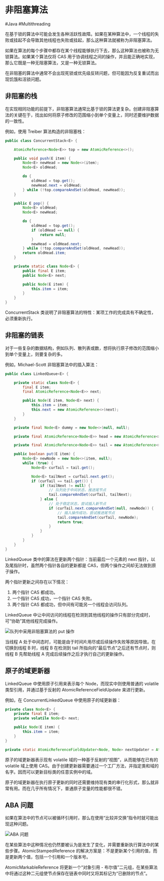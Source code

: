 # 非阻塞算法
#Java #Multithreading 

在基于锁的算法中可能会发生各种活跃性故障。如果在某种算法中，一个线程的失败或挂起不会导致其他线程也失败或挂起，那么这种算法就被称为非阻塞算法。

如果在算法的每个步骤中都存在某个线程能够执行下去，那么这种算法也被称为无锁算法。如果某个算法仅将 CAS 用于协调线程之间的操作，并且能正确地实现，那么它既是一种无阻塞算法，又是一种无锁算法。

在非阻塞的算法中通常不会出现死锁或优先级反转问题，但可能因为反复重试而出现饥饿和活锁问题。

## 非阻塞的栈

在实现相同功能的前提下，非阻塞算法通常比基于锁的算法更复杂。创建非阻塞算法的关键在于，找出如何将原子修改的范围缩小到单个变量上，同时还要维护数据的一致性。

例如，使用 Treiber 算法构造的非阻塞栈：

```java
public class ConcurrentStack<E> {

    AtomicReference<Node<E>> top = new AtomicReference<>();

    public void push(E item) {
        Node<E> newHead = new Node<>(item);
        Node<E> oldHead;

        do {
            oldHead = top.get();
            newHead.next = oldHead;
        } while (!top.compareAndSet(oldHead, newHead));
    }

    public E pop() {
        Node<E> oldHead;
        Node<E> newHead;

        do {
            oldHead = top.get();
            if (oldHead == null) {
                return null;
            }
            newHead = oldHead.next;
        } while (!top.compareAndSet(oldHead, newHead));
        return oldHead.item;
    }

    private static class Node<E> {
        public final E item;
        public Node<E> next;

        public Node(E item) {
            this.item = item;
        }
    }
}
```

ConcurrentStack 类说明了非阻塞算法的特性：某项工作的完成具有不确定性，必须重新执行。

## 非阻塞的链表

对于一些复杂的数据结构，例如队列、散列表或数，想将执行原子修改的范围缩小到单个变量上，则要复杂的多。

例如，Michael-Scott 非阻塞算法中的插入算法：

```java
public class LinkedQueue<E> {

    private static class Node<E> {
        final E item;
        final AtomicReference<Node<E>> next;

        public Node(E item, Node<E> next) {
            this.item = item;
            this.next = new AtomicReference<>(next);
        }
    }

    private final Node<E> dummy = new Node<>(null, null);

    private final AtomicReference<Node<E>> head = new AtomicReference<>(dummy);

    private final AtomicReference<Node<E>> tail = new AtomicReference<>(dummy);

    public boolean put(E item) {
        Node<E> newNode = new Node<>(item, null);
        while (true) {
            Node<E> curTail = tail.get();

            Node<E> tailNext = curTail.next.get();
            if (curTail == tail.get()) {
                if (tailNext != null) {
                    // 队列处于中间状态，推进尾节点
                    tail.compareAndSet(curTail, tailNext);
                } else {
                    // 处于稳定状态，尝试插入新节点
                    if (curTail.next.compareAndSet(null, newNode)) {
                        // 插入操作成功，尝试推进尾节点
                        tail.compareAndSet(curTail, newNode);
                        return true;
                    }
                }
            }
        }
    }
}
```

LinkedQueue 类中的算法在更新两个指针：当前最后一个元素的 next 指针，以及尾指针时，虽然两个指针各自的更新都是 CAS，但两个操作之间却无法做到原子操作。

两个指针更新之间存在以下情况：

1. 两个指针 CAS 都成功。
2. 一个指针 CAS 成功，一个指针 CAS 失败。
3. 两个指针 CAS 都成功，但中间有可能另一个线程会访问队列。

LinkedQueue 中让中间访问的线程在检测到其他线程的操作只有部分完成时，可“协助”其他线程完成操作。

![队列中采用非阻塞算法的 put 操作](https://s3.us-west-2.amazonaws.com/secure.notion-static.com/4d7705ae-9b5c-4490-9165-f8a6a871fb6b/%E9%98%9F%E5%88%97%E4%B8%AD%E9%87%87%E7%94%A8%E9%9D%9E%E9%98%BB%E5%A1%9E%E7%AE%97%E6%B3%95%E7%9A%84put%E6%93%8D%E4%BD%9C.png?X-Amz-Algorithm=AWS4-HMAC-SHA256&X-Amz-Content-Sha256=UNSIGNED-PAYLOAD&X-Amz-Credential=AKIAT73L2G45EIPT3X45%2F20220423%2Fus-west-2%2Fs3%2Faws4_request&X-Amz-Date=20220423T125719Z&X-Amz-Expires=86400&X-Amz-Signature=067abbdff6e2928278e23af2b11570bcc73c59ce3155e813e26bb467feccf3e7&X-Amz-SignedHeaders=host&response-content-disposition=filename%20%3D%22%25E9%2598%259F%25E5%2588%2597%25E4%25B8%25AD%25E9%2587%2587%25E7%2594%25A8%25E9%259D%259E%25E9%2598%25BB%25E5%25A1%259E%25E7%25AE%2597%25E6%25B3%2595%25E7%259A%2584put%25E6%2593%258D%25E4%25BD%259C.png%22&x-id=GetObject)

当线程 A 处于中间态时，可能是由于时间片用尽或后续操作失败等原因导致。在切换到线程 B 时，线程 B 在检测到 tail 所指向的“最后节点”之后还有节点时，则线程 B 先帮助线程 A 完成后续操作之后才执行自己的更新操作。

## 原子的域更新器

LinkedQueue 中使用原子引用来表示每个 Node，而现实中则使用普通的 volatile 类型引用，并通过基于反射的 AtomicReferenceFieldUpdate 来进行更新。

例如，在 ConcurrentLinkedQueue 中使用原子的域更新器：

```java
private class Node<E> {
    private final E item;
    private volatile Node<E> next;

    public Node(E item) {
        this.item = item;
    }
}

private static AtomicReferenceFieldUpdater<Node, Node> nextUpdater = AtomicReferenceFieldUpdater.newUpdater(Node.class, Node.class, "next");
```

原子的域更新器表示现有 volatile 域的一种基于反射的“视图”，从而能够在已有的 volatile 域上使用 CAS。由于创建更新器需要通过一个工厂方法，并指定类和域的名字。因而可以更新目标类的任意实例中的域。

原子的域更新器在执行原子更新的同时还需要维持现有类的串行化形式，那么就非常有用。而在几乎所有情况下，普通原子变量的性能都很不错。

## ABA 问题

如果在算法中的节点可以被循环引用时，那么在使用“比较并交换”指令时就可能出现这种问题。

![ABA 问题](https://s3.us-west-2.amazonaws.com/secure.notion-static.com/89e68f29-62d6-4989-bb19-b73f65bd0470/ABA%E9%97%AE%E9%A2%98.png?X-Amz-Algorithm=AWS4-HMAC-SHA256&X-Amz-Content-Sha256=UNSIGNED-PAYLOAD&X-Amz-Credential=AKIAT73L2G45EIPT3X45%2F20220423%2Fus-west-2%2Fs3%2Faws4_request&X-Amz-Date=20220423T130538Z&X-Amz-Expires=86400&X-Amz-Signature=325eaf617005d66a03b4482f66359893d3cc4f462ec08f7459fba0ee23ce1b19&X-Amz-SignedHeaders=host&response-content-disposition=filename%20%3D%22ABA%25E9%2597%25AE%25E9%25A2%2598.png%22&x-id=GetObject)

在某些算法中这种情况也仍然要被认为是发生了变化，并需要重新执行算法中的某些步骤。AtomicStampedReference 的解决方案是：不是更新某个引用的值，而是更新两个值，包括一个引用和一个版本号。

AtomicMarkableReference 将更新一个“对象引用 - 布尔值”二元组，在某些算法中将通过这种二元组使节点保存在链表中同时又将其标记为“已删除的节点”。